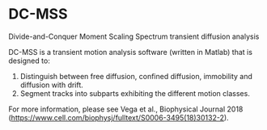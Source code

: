 # DC-MSS
Divide-and-Conquer Moment Scaling Spectrum transient diffusion analysis

DC-MSS is a transient motion analysis software (written in Matlab) that is designed to:

1. Distinguish between free diffusion, confined diffusion, immobility and diffusion with drift.
2. Segment tracks into subparts exhibiting the different motion classes.

For more information, please see Vega et al., Biophysical Journal 2018 (https://www.cell.com/biophysj/fulltext/S0006-3495(18)30132-2).
